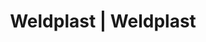 ---
Link: "file:/Users/vinayakpatel/Downloads/www.weldplast.cz/eshop_products_compare/add/eshop-products-variant411"
product_name: "null"
product_id: "null"
title: "Weldplast | Weldplast"
product_desc: ""
product_specs: ""
product_downloads: ""
href: ""
accessories: ""
similar_products: ""
---